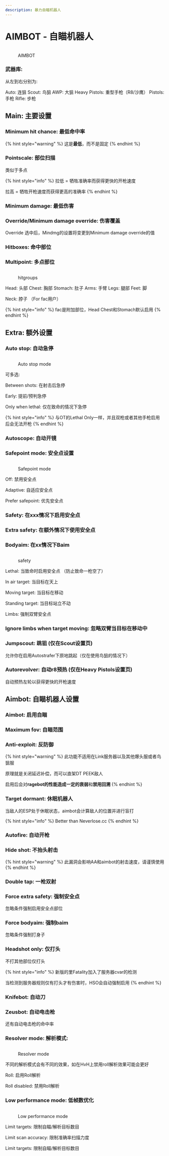 ```yaml
---
description: 暴力自瞄机器人
---
```


# AIMBOT - 自瞄机器人



<figure><img src="../.gitbook/assets/AIMBOT.png" alt=""><figcaption><p>AIMBOT</p></figcaption></figure>

### 武器库:

从左到右分别为:

Auto: 连狙  Scout: 鸟狙  AWP: 大狙  Heavy Pistols: 重型手枪（R8/沙鹰） Pistols: 手枪  Rifle: 步枪

## Main: 主要设置

### Minimum hit chance: 最低命中率

{% hint style="warning" %}
这是**最低**，而不是固定
{% endhint %}

### Pointscale: 部位扫描

类似于多点

{% hint style="info" %}
拉低 = 牺牲准确率而获得更快的开枪速度

拉高 = 牺牲开枪速度而获得更高的准确率
{% endhint %}

### Minimum damage: 最低伤害

### Override/Minimum damage override: 伤害覆盖

Override 选中后，Mindmg的设置将变更到Minimum damage override的值

### Hitboxes: 命中部位

### Multipoint: 多点部位

<figure><img src="../.gitbook/assets/hitbox.png" alt=""><figcaption><p>hitgroups</p></figcaption></figure>

Head: 头部  Chest: 胸部  Stomach: 肚子  Arms: 手臂  Legs: 腿部  Feet: 脚

Neck: 脖子 （For fac用户）

{% hint style="info" %}
fac是附加部位，Head Chest和Stomach默认启用
{% endhint %}

## Extra: 额外设置

### Auto stop: 自动急停

<figure><img src="../.gitbook/assets/auto stop.png" alt=""><figcaption><p>Auto stop mode</p></figcaption></figure>

可多选:

Between shots: 在射击后急停

Early: 提前/预判急停

Only when lethal:  仅在致命的情况下急停

{% hint style="info" %}
与OT的Lethal Only一样，并且双枪或者其他手枪启用后会无法开枪
{% endhint %}

### Autoscope: 自动开镜

### Safepoint mode: 安全点设置

<figure><img src="../.gitbook/assets/safepoint.png" alt=""><figcaption><p>Safepoint mode</p></figcaption></figure>

Off: 禁用安全点

Adaptive: 自适应安全点

Prefer safepoint: 优先安全点

### Safety: 在xxx情况下启用安全点

### Extra safety: 在额外情况下使用安全点

### Bodyaim: 在xx情况下Baim

<figure><img src="../.gitbook/assets/safety.png" alt=""><figcaption><p>safety</p></figcaption></figure>

Lethal: 当致命时启用安全点 （防止致命一枪空了）

In air target: 当目标在天上

Moving target: 当目标在移动

Standing target: 当目标站立不动

Limbs: 强制双臂安全点

### Ignore limbs when target moving: 忽略双臂当目标在移动中

### Jumpscout: 跳狙 (仅在Scout设置页)

允许你在启用Autostrafer下原地跳起（仅在使用鸟狙的情况下）

### Autorevolver: 自动r8预热 (仅在Heavy Pistols设置页)

自动预热左轮以获得更快的开枪速度

## Aimbot: 自瞄机器人设置

### Aimbot: 启用自瞄

### Maximum fov: 自瞄范围

### Anti-exploit: 反防御

{% hint style="warning" %}
此功能不适用在Link服务器以及其他爆头服或者鸟狙服

原理就是关闭延迟补偿，而可以直架DT PEEK敌人

启用后会对**ragebot的性能造成一定的衰弱**和**禁用回溯**
{% endhint %}

### Target dormant: 休眠机器人

当敌人的ESP处于休眠状态，aimbot会计算敌人的位置并进行盲打

{% hint style="info" %}
Better than Neverlose.cc
{% endhint %}

### Autofire: 自动开枪

### Hide shot: 不抬头射击

{% hint style="warning" %}
此漏洞会影响AA和aimbot的射击速度，请谨慎使用
{% endhint %}

### Double tap: 一枪双射

### Force extra safety: 强制安全点

忽略条件强制启用安全点部位

### Force bodyaim: 强制baim

忽略条件强制打身子

### Headshot only: 仅打头

不打其他部位仅打头

{% hint style="info" %}
新版的里Fatality加入了服务器cvar的检测

当检测到服务器规则仅有打头才有伤害时，HSO会自动强制启用
{% endhint %}

### Knifebot: 自动刀

### Zeusbot: 自动电击枪

还有自动电击枪的命中率

### Resolver mode: 解析模式:

<figure><img src="../.gitbook/assets/Resolver mode.png" alt=""><figcaption><p>Resolver mode</p></figcaption></figure>

不同的解析模式会有不同的效果，如在HvH上禁用roll解析效果可能会更好

Roll: 启用Roll解析

Roll disabled: 禁用Roll解析

### Low performance mode: 低帧数优化

<figure><img src="../.gitbook/assets/low performance mode.png" alt=""><figcaption><p>Low performance mode</p></figcaption></figure>

Limit targets: 限制自瞄/解析目标数目

Limit scan accuracy: 限制准确率扫描力度

Limit targets: 限制自瞄/解析目标数目
